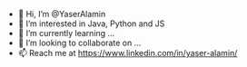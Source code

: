 - 👋 Hi, I’m @YaserAlamin
- 👀 I’m interested in Java, Python and JS
- 🌱 I’m currently learning ...
- 💞️ I’m looking to collaborate on ...
- 📫 Reach me at https://www.linkedin.com/in/yaser-alamin/

<!---
YaserAlamin/YaserAlamin is a ✨ special ✨ repository because its `README.md` (this file) appears on your GitHub profile.
You can click the Preview link to take a look at your changes.
--->
